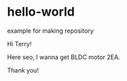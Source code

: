 # hello-world
example for making repository


Hi Terry!

Here seo, I wanna get BLDC motor 2EA.

Thank you!
